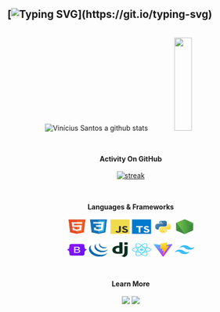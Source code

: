 ## [![Typing SVG](https://readme-typing-svg.herokuapp.com/?color=fff&size=35&center=true&vCenter=true&width=1000&lines=Hello+World!+My+name+is+Vinícius+Santos.)](https://git.io/typing-svg)

<div align="center"></div><br>

<div align="center">  
  <img width="44%" height="190px" src="https://github-readme-stats.vercel.app/api?username=itvinl&show_icons=true&count_private=true&hide_border=false&title_color=fff&icon_color=fff&text_color=e9e9e9&bg_color=00000000" alt="Vinícius Santos a github stats"/> 
  
  <img width="27%" height="190px" src="https://github-readme-stats.vercel.app/api/top-langs/?username=itvinl&langs_count=8&hide_border=false&title_color=fff&text_color=fff&bg_color=00000000"/>
</div>

##

<div align="center"><br/>
  <span align="center"><b>Activity On GitHub</b></span><br/><br/>
  <a href="https://github.com/itvinl">      
    <img title="stats" alt="streak" src="https://github-readme-streak-stats.herokuapp.com/?user=itvinl&theme=dark&hide_border=true&stroke=fff"/>
  </a> 
</div>

##

<div style="display: inline_block" align="center"><br/>
  <span align="center"><b>Languages & Frameworks</b></span></br></br>
  <img align="center" alt="itvinl-html" height="30" width="40" src="https://raw.githubusercontent.com/devicons/devicon/master/icons/html5/html5-original.svg">
  <img align="center" alt="itvinl-css" height="30" width="40" src="https://raw.githubusercontent.com/devicons/devicon/master/icons/css3/css3-original.svg">
  <img align="center" alt="itvinl-javascript" height="30" width="40" src="https://raw.githubusercontent.com/devicons/devicon/master/icons/javascript/javascript-original.svg">
  <img align="center" alt="itvinl-typescript" height="30" width="40" src="https://raw.githubusercontent.com/devicons/devicon/master/icons/typescript/typescript-original.svg">
  <img align="center" alt="itvinl-python" height="30" width="40" src="https://raw.githubusercontent.com/devicons/devicon/master/icons/python/python-original.svg">
  <img align="center" alt="itvinl-nodejs" height="30" width="40" src="https://raw.githubusercontent.com/devicons/devicon/master/icons/nodejs/nodejs-original.svg">
  <br/><br/>
  <img align="center" alt="itvinl-bootstrap" height="30" width="40" src="https://raw.githubusercontent.com/devicons/devicon/master/icons/bootstrap/bootstrap-original.svg">
  <img align="center" alt="itvinl-jquery" height="30" width="40" src="https://raw.githubusercontent.com/devicons/devicon/master/icons/jquery/jquery-original.svg">
  <img align="center" alt="itvinl-django" height="30" width="40" src="https://raw.githubusercontent.com/devicons/devicon/master/icons/django/django-plain.svg">
  <img align="center" alt="itvinl-reactjs" height="30" width="40" src="https://raw.githubusercontent.com/devicons/devicon/master/icons/react/react-original.svg">
  <img align="center" alt="itvinl-vite" height="30" width="40" src="https://raw.githubusercontent.com/devicons/devicon/master/icons/vitejs/vitejs-original.svg">
  <img align="center" alt="itvinl-tailwindcss" height="30" width="40" src="https://raw.githubusercontent.com/devicons/devicon/master/icons/tailwindcss/tailwindcss-original.svg">
</div>

 ##
 
<div align="center"><br/>
  <span align="center"><b>Learn More</b></span><br/><br/>
  <a href = "mailto:vinysantos190@gmail.com"><img src="https://img.shields.io/badge/-Gmail-%23333?style=for-the-badge&logo=gmail&logoColor=white" target="_blank"></a>
  <a href="https://www.linkedin.com/in/itvinl" target="_blank"><img src="https://img.shields.io/badge/-LinkedIn-%230077B5?style=for-the-badge&logo=linkedin&logoColor=white"       target="_blank"></a>
</div>

